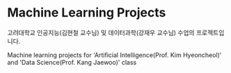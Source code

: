 # Machine Learning Projects
고려대학교 인공지능(김현철 교수님) 및 데이터과학(강재우 교수님) 수업의 프로젝트입니다.

Machine learning projects for 'Artificial Intelligence(Prof. Kim Hyeoncheol)' and 'Data Science(Prof. Kang Jaewoo)' class
